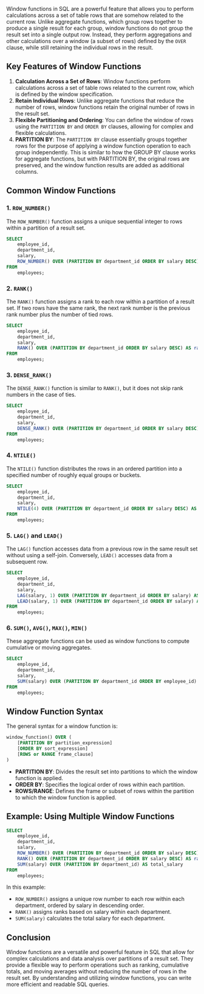 Window functions in SQL are a powerful feature that allows you to perform calculations across a set of table rows that are somehow related to the current row. Unlike aggregate functions, which group rows together to produce a single result for each group, window functions do not group the result set into a single output row. Instead, they perform aggregations and other calculations over a window (a subset of rows) defined by the `OVER` clause, while still retaining the individual rows in the result.

## Key Features of Window Functions

1. **Calculation Across a Set of Rows**: Window functions perform calculations across a set of table rows related to the current row, which is defined by the window specification.
2. **Retain Individual Rows**: Unlike aggregate functions that reduce the number of rows, window functions retain the original number of rows in the result set.
3. **Flexible Partitioning and Ordering**: You can define the window of rows using the `PARTITION BY` and `ORDER BY` clauses, allowing for complex and flexible calculations.
4. **PARTITION BY**: The `PARTITION BY` clause essentially groups together rows for the purpose of applying a window function operation to each group independently. This is similar to how the GROUP BY clause works for aggregate functions, but with PARTITION BY, the original rows are preserved, and the window function results are added as additional columns.

## Common Window Functions

### 1. `ROW_NUMBER()`

The `ROW_NUMBER()` function assigns a unique sequential integer to rows within a partition of a result set.

```sql
SELECT 
    employee_id,
    department_id,
    salary,
    ROW_NUMBER() OVER (PARTITION BY department_id ORDER BY salary DESC) AS row_num
FROM 
    employees;
```

### 2. `RANK()`

The `RANK()` function assigns a rank to each row within a partition of a result set. If two rows have the same rank, the next rank number is the previous rank number plus the number of tied rows.

```sql
SELECT 
    employee_id,
    department_id,
    salary,
    RANK() OVER (PARTITION BY department_id ORDER BY salary DESC) AS rank
FROM 
    employees;
```

### 3. `DENSE_RANK()`

The `DENSE_RANK()` function is similar to `RANK()`, but it does not skip rank numbers in the case of ties.

```sql
SELECT 
    employee_id,
    department_id,
    salary,
    DENSE_RANK() OVER (PARTITION BY department_id ORDER BY salary DESC) AS dense_rank
FROM 
    employees;
```

### 4. `NTILE()`

The `NTILE()` function distributes the rows in an ordered partition into a specified number of roughly equal groups or buckets.

```sql
SELECT 
    employee_id,
    department_id,
    salary,
    NTILE(4) OVER (PARTITION BY department_id ORDER BY salary DESC) AS quartile
FROM 
    employees;
```

### 5. `LAG()` and `LEAD()`

The `LAG()` function accesses data from a previous row in the same result set without using a self-join. Conversely, `LEAD()` accesses data from a subsequent row.

```sql
SELECT 
    employee_id,
    department_id,
    salary,
    LAG(salary, 1) OVER (PARTITION BY department_id ORDER BY salary) AS previous_salary,
    LEAD(salary, 1) OVER (PARTITION BY department_id ORDER BY salary) AS next_salary
FROM 
    employees;
```

### 6. `SUM()`, `AVG()`, `MAX()`, `MIN()`

These aggregate functions can be used as window functions to compute cumulative or moving aggregates.

```sql
SELECT 
    employee_id,
    department_id,
    salary,
    SUM(salary) OVER (PARTITION BY department_id ORDER BY employee_id) AS cumulative_salary
FROM 
    employees;
```

## Window Function Syntax

The general syntax for a window function is:

```sql
window_function() OVER (
    [PARTITION BY partition_expression]
    [ORDER BY sort_expression]
    [ROWS or RANGE frame_clause]
)
```

- **PARTITION BY**: Divides the result set into partitions to which the window function is applied.
- **ORDER BY**: Specifies the logical order of rows within each partition.
- **ROWS/RANGE**: Defines the frame or subset of rows within the partition to which the window function is applied.

## Example: Using Multiple Window Functions

```sql
SELECT 
    employee_id,
    department_id,
    salary,
    ROW_NUMBER() OVER (PARTITION BY department_id ORDER BY salary DESC) AS row_num,
    RANK() OVER (PARTITION BY department_id ORDER BY salary DESC) AS rank,
    SUM(salary) OVER (PARTITION BY department_id) AS total_salary
FROM 
    employees;
```

In this example:
- `ROW_NUMBER()` assigns a unique row number to each row within each department, ordered by salary in descending order.
- `RANK()` assigns ranks based on salary within each department.
- `SUM(salary)` calculates the total salary for each department.

## Conclusion

Window functions are a versatile and powerful feature in SQL that allow for complex calculations and data analysis over partitions of a result set. They provide a flexible way to perform operations such as ranking, cumulative totals, and moving averages without reducing the number of rows in the result set. By understanding and utilizing window functions, you can write more efficient and readable SQL queries.